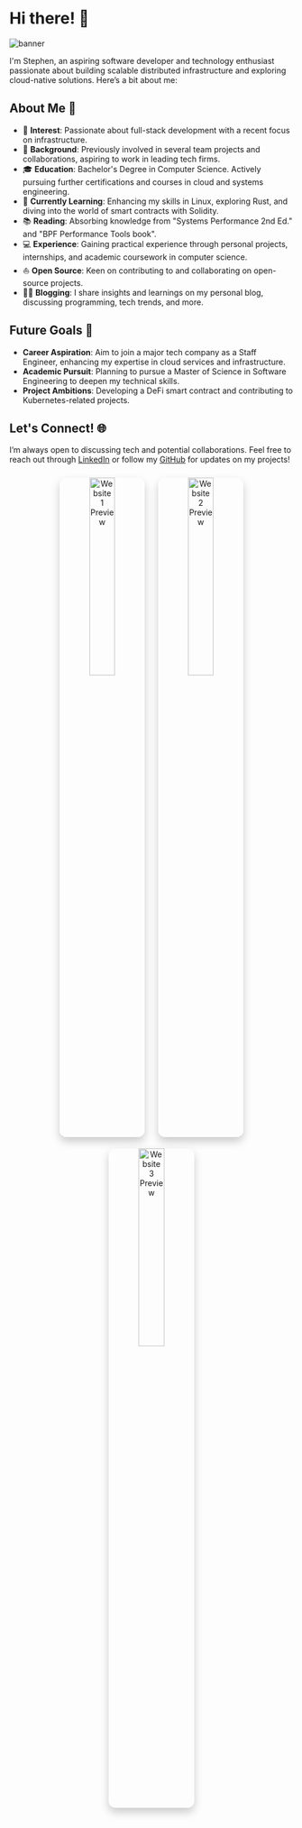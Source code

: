 # Hi there! 👋
<img src="https://github.com/lamkaichim/lamkaichim/blob/main/banner.gif" alt="banner" title="banner"/>

I'm Stephen, an aspiring software developer and technology enthusiast passionate about building scalable distributed infrastructure and exploring cloud-native solutions. Here’s a bit about me:

## About Me 🌟

- 🧐 **Interest**: Passionate about full-stack development with a recent focus on infrastructure.
- 💼 **Background**: Previously involved in several team projects and collaborations, aspiring to work in leading tech firms.
- 🎓 **Education**: Bachelor's Degree in Computer Science. Actively pursuing further certifications and courses in cloud and systems engineering.
- 🌱 **Currently Learning**: Enhancing my skills in Linux, exploring Rust, and diving into the world of smart contracts with Solidity.
- 📚 **Reading**: Absorbing knowledge from "Systems Performance 2nd Ed." and "BPF Performance Tools book".
- 💻 **Experience**: Gaining practical experience through personal projects, internships, and academic coursework in computer science.
- ⛵ **Open Source**: Keen on contributing to and collaborating on open-source projects.
- ✍🏻 **Blogging**: I share insights and learnings on my personal blog, discussing programming, tech trends, and more. 

## Future Goals 🔮

- **Career Aspiration**: Aim to join a major tech company as a Staff Engineer, enhancing my expertise in cloud services and infrastructure.
- **Academic Pursuit**: Planning to pursue a Master of Science in Software Engineering to deepen my technical skills.
- **Project Ambitions**: Developing a DeFi smart contract and contributing to Kubernetes-related projects.

## Let's Connect! 🌐

I’m always open to discussing tech and potential collaborations. Feel free to reach out through [LinkedIn](#) or follow my [GitHub](#) for updates on my projects!

<p align="center">
  <!-- Link and Image for Website 1 -->
  <a href="URL_TO_WEBSITE_1" target="_blank" style="text-decoration: none;">
    <img src="https://github.com/lamkaichim/lamkaichim/blob/main/IMG_3498.jpg" alt="Website 1 Preview" width="30%"
         style="margin: 10px; border-radius: 12px; box-shadow: 0 8px 16px rgba(0,0,0,0.2);">
  </a>
  <!-- Link and Image for Website 2 -->
  <a href="URL_TO_WEBSITE_2" target="_blank" style="text-decoration: none;">
    <img src="https://github.com/lamkaichim/lamkaichim/blob/main/IMG_3498.jpg" alt="Website 2 Preview" width="30%"
         style="margin: 10px; border-radius: 12px; box-shadow: 0 8px 16px rgba(0,0,0,0.2);">
  </a>
  <!-- Link and Image for Website 3 -->
  <a href="URL_TO_WEBSITE_3" target="_blank" style="text-decoration: none;">
    <img src="https://github.com/lamkaichim/lamkaichim/blob/main/IMG_3498.jpg" alt="Website 3 Preview" width="30%"
         style="margin: 10px; border-radius: 12px; box-shadow: 0 8px 16px rgba(0,0,0,0.2);">
  </a>
</p>

